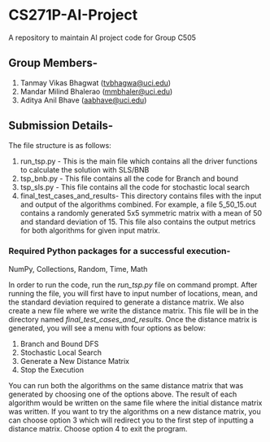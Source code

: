 # CS271P-AI-Project
A repository to maintain AI project code for Group C505

## Group Members-
1. Tanmay Vikas Bhagwat (tvbhagwa@uci.edu)
2. Mandar Milind Bhalerao (mmbhaler@uci.edu)
2. Aditya Anil Bhave (aabhave@uci.edu)

## Submission Details-

The file structure is as follows:

1. run_tsp.py - This is the main file which contains all the driver functions to calculate the solution with SLS/BNB
2. tsp_bnb.py - This file contains all the code for Branch and bound
3. tsp_sls.py - This file contains all the code for stochastic local search
4. final_test_cases_and_results- This directory contains files with the input and output of the algorithms combined. For example, a file 5_50_15.out contains a randomly generated 5x5 symmetric matrix with a mean of 50 and standard deviation of 15. This file also contains the output metrics for both algorithms for given input matrix.

### Required Python packages for a successful execution-
NumPy, Collections, Random, Time, Math

In order to run the code, run the *run_tsp.py* file on command prompt. After running the file, you will first have to input number of locations, mean, and the standard deviation required to generate a distance matrix. We also create a new file where we write the distance matrix. This file will be in the directory named *final_test_cases_and_results*. Once the distance matrix is generated, you will see a menu with four options as below:

1. Branch and Bound DFS
2. Stochastic Local Search
3. Generate a New Distance Matrix
4. Stop the Execution

You can run both the algorithms on the same distance matrix that was generated by choosing one of the options above. The result of each algorithm would be written on the same file where the initial distance matrix was written. If you want to try the algorithms on a new distance matrix, you can choose option 3 which will redirect you to the first step of inputting a distance matrix. Choose option 4 to exit the program.
